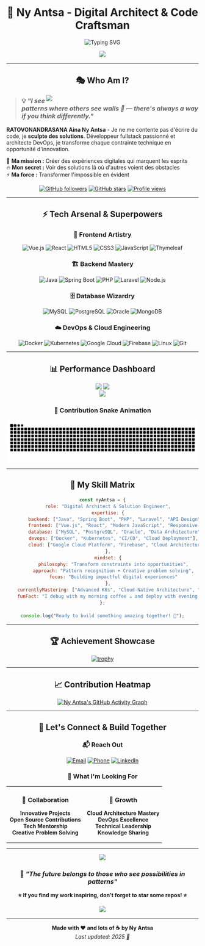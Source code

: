 # <div align="center">🚀 **Ny Antsa** - Digital Architect & Code Craftsman</div>

<div align="center">
  
  ![Typing SVG](https://readme-typing-svg.demolab.com?font=JetBrains+Mono&weight=600&size=28&duration=3000&pause=1000&color=00D9FF&center=true&vCenter=true&width=800&height=100&lines=🎯+Fullstack+Developer+%26+Pattern+Seeker;☁️+DevOps+Engineer+%26+Cloud+Architect;🧠+I+see+solutions+where+others+see+problems;🚀+Turning+constraints+into+innovation;✨+Welcome+to+my+digital+universe!)

  <img src="https://capsule-render.vercel.app/api?type=waving&color=gradient&customColorList=6,11,20&height=100&section=header&text=&fontSize=50&fontColor=fff&animation=twinkling&fontAlignY=40"/>

</div>

---

## <div align="center">🎭 **Who Am I?**</div>

<div align="center">
  
  <img align="right" width="400" src="https://github-readme-stats.vercel.app/api?username=antsamadagascar&show_icons=true&theme=react&hide_border=true&bg_color=0D1117&title_color=00D9FF&icon_color=00D9FF&text_color=C9D1D9&cache_seconds=1800" />
  
</div>

> ### 💡 *"I see patterns where others see walls 🧠 — there's always a way if you think differently."*

**RATOVONANDRASANA Aina Ny Antsa** - Je ne me contente pas d'écrire du code, je **sculpte des solutions**. Développeur fullstack passionné et architecte DevOps, je transforme chaque contrainte technique en opportunité d'innovation.

🎯 **Ma mission :** Créer des expériences digitales qui marquent les esprits  
🔥 **Mon secret :** Voir des solutions là où d'autres voient des obstacles  
⚡ **Ma force :** Transformer l'impossible en évident  

<div align="center">
  
  [![GitHub followers](https://img.shields.io/github/followers/antsamadagascar?style=for-the-badge&logo=github&logoColor=white&labelColor=000000&color=00D9FF)](https://github.com/antsamadagascar)
  [![GitHub stars](https://img.shields.io/github/stars/antsamadagascar?style=for-the-badge&logo=github&logoColor=white&labelColor=000000&color=FF6B6B)](https://github.com/antsamadagascar)
  [![Profile views](https://komarev.com/ghpvc/?username=antsamadagascar&style=for-the-badge&color=4ECDC4&label=VISITORS)](https://github.com/antsamadagascar)

</div>

---

## <div align="center">⚡ **Tech Arsenal & Superpowers**</div>

<div align="center">

### 🎨 **Frontend Artistry**
![Vue.js](https://img.shields.io/badge/Vue.js-35495E?style=for-the-badge&logo=vue.js&logoColor=4FC08D)
![React](https://img.shields.io/badge/React-20232A?style=for-the-badge&logo=react&logoColor=61DAFB)
![HTML5](https://img.shields.io/badge/HTML5-E34F26?style=for-the-badge&logo=html5&logoColor=white)
![CSS3](https://img.shields.io/badge/CSS3-1572B6?style=for-the-badge&logo=css3&logoColor=white)
![JavaScript](https://img.shields.io/badge/JavaScript-F7DF1E?style=for-the-badge&logo=javascript&logoColor=black)
![Thymeleaf](https://img.shields.io/badge/Thymeleaf-005F0F?style=for-the-badge&logo=thymeleaf&logoColor=white)

### 🏗️ **Backend Mastery**
![Java](https://img.shields.io/badge/Java-ED8B00?style=for-the-badge&logo=openjdk&logoColor=white)
![Spring Boot](https://img.shields.io/badge/Spring_Boot-6DB33F?style=for-the-badge&logo=spring&logoColor=white)
![PHP](https://img.shields.io/badge/PHP-777BB4?style=for-the-badge&logo=php&logoColor=white)
![Laravel](https://img.shields.io/badge/Laravel-FF2D20?style=for-the-badge&logo=laravel&logoColor=white)
![Node.js](https://img.shields.io/badge/Node.js-43853D?style=for-the-badge&logo=node.js&logoColor=white)

### 🗄️ **Database Wizardry**
![MySQL](https://img.shields.io/badge/MySQL-00000F?style=for-the-badge&logo=mysql&logoColor=white)
![PostgreSQL](https://img.shields.io/badge/PostgreSQL-316192?style=for-the-badge&logo=postgresql&logoColor=white)
![Oracle](https://img.shields.io/badge/Oracle-F80000?style=for-the-badge&logo=oracle&logoColor=white)
![MongoDB](https://img.shields.io/badge/MongoDB-4EA94B?style=for-the-badge&logo=mongodb&logoColor=white)

### ☁️ **DevOps & Cloud Engineering**
![Docker](https://img.shields.io/badge/Docker-2496ED?style=for-the-badge&logo=docker&logoColor=white)
![Kubernetes](https://img.shields.io/badge/Kubernetes-326ce5?style=for-the-badge&logo=kubernetes&logoColor=white)
![Google Cloud](https://img.shields.io/badge/Google_Cloud-4285F4?style=for-the-badge&logo=google-cloud&logoColor=white)
![Firebase](https://img.shields.io/badge/Firebase-039BE5?style=for-the-badge&logo=Firebase&logoColor=white)
![Linux](https://img.shields.io/badge/Linux-FCC624?style=for-the-badge&logo=linux&logoColor=black)
![Git](https://img.shields.io/badge/Git-F05032?style=for-the-badge&logo=git&logoColor=white)

</div>

---

## <div align="center">📊 **Performance Dashboard**</div>

<div align="center">
  
  <img height="200" src="https://github-readme-stats.vercel.app/api?username=antsamadagascar&show_icons=true&theme=react&hide_border=true&bg_color=0D1117&title_color=00D9FF&icon_color=00D9FF&text_color=C9D1D9&include_all_commits=true&count_private=true&cache_seconds=1800" />
  <img height="200" src="https://github-readme-stats.vercel.app/api/top-langs/?username=antsamadagascar&layout=compact&theme=react&hide_border=true&bg_color=0D1117&title_color=00D9FF&text_color=C9D1D9&langs_count=8&cache_seconds=1800" />
  
</div>

<div align="center">
  
  <img src="https://streak-stats.demolab.com/?user=antsamadagascar&theme=react&hide_border=true&background=0D1117&ring=00D9FF&fire=FF6B6B&currStreakLabel=00D9FF&cache_seconds=1800" />
  
</div>

### <div align="center">🐍 **Contribution Snake Animation**</div>
<div align="center">
  
  ![Snake animation](https://raw.githubusercontent.com/antsamadagascar/antsamadagascar/output/github-contribution-grid-snake-dark.svg)
  
</div>

---

## <div align="center">🎯 **My Skill Matrix**</div>

<div align="center">

```javascript
const nyAntsa = {
    role: "Digital Architect & Solution Engineer",
    expertise: {
        backend: ["Java", "Spring Boot", "PHP", "Laravel", "API Design"],
        frontend: ["Vue.js", "React", "Modern JavaScript", "Responsive Design"],
        database: ["MySQL", "PostgreSQL", "Oracle", "Data Architecture"],
        devops: ["Docker", "Kubernetes", "CI/CD", "Cloud Deployment"],
        cloud: ["Google Cloud Platform", "Firebase", "Cloud Architecture"]
    },
    mindset: {
        philosophy: "Transform constraints into opportunities",
        approach: "Pattern recognition + Creative problem solving",
        focus: "Building impactful digital experiences"
    },
    currentlyMastering: ["Advanced K8s", "Cloud-Native Architecture", "Microservices"],
    funFact: "I debug with my morning coffee ☕ and deploy with evening tea 🍵"
};

console.log("Ready to build something amazing together! 🚀");
```

</div>

---

## <div align="center">🏆 **Achievement Showcase**</div>

<div align="center">
  
  [![trophy](https://github-profile-trophy.vercel.app/?username=antsamadagascar&theme=react&no-frame=true&no-bg=true&margin-w=4&cache_seconds=1800)](https://github.com/ryo-ma/github-profile-trophy)
  
</div>

---

## <div align="center">📈 **Contribution Heatmap**</div>

<div align="center">
  
  [![Ny Antsa's GitHub Activity Graph](https://github-readme-activity-graph.vercel.app/graph?username=antsamadagascar&custom_title=Ny%20Antsa's%20Contribution%20Graph&bg_color=0D1117&color=00D9FF&line=00D9FF&point=FFFFFF&area=true&hide_border=true&cache_seconds=1800)](https://github.com/ashutosh00710/github-readme-activity-graph)
  
</div>

---

## <div align="center">🤝 **Let's Connect & Build Together**</div>

<div align="center">

### 📬 **Reach Out**

[![Email](https://img.shields.io/badge/Gmail-antsamadagascar@gmail.com-EA4335?style=for-the-badge&logo=gmail&logoColor=white)](mailto:antsamadagascar@gmail.com)
[![Phone](https://img.shields.io/badge/Phone-+261_38_54_97_169-25D366?style=for-the-badge&logo=whatsapp&logoColor=white)](tel:+261385497169)
[![LinkedIn](https://img.shields.io/badge/LinkedIn-Connect_with_me-0A66C2?style=for-the-badge&logo=linkedin&logoColor=white)](https://www.linkedin.com/in/aina-ny-antsa-ratovonandrasana)

### 🌟 **What I'm Looking For**

<table>
<tr>
<td width="50%" align="center">

### 🤝 **Collaboration**
**Innovative Projects**  
**Open Source Contributions**  
**Tech Mentorship**  
**Creative Problem Solving**

</td>
<td width="50%" align="center">

### 🚀 **Growth**
**Cloud Architecture Mastery**  
**DevOps Excellence**  
**Technical Leadership**  
**Knowledge Sharing**

</td>
</tr>
</table>

</div>

---

<div align="center">
  
  <img src="https://capsule-render.vercel.app/api?type=waving&color=gradient&customColorList=6,11,20&height=100&section=footer&text=✨%20Thanks%20for%20visiting!%20Let's%20create%20something%20amazing%20together%20✨&fontSize=16&fontColor=fff&animation=twinkling&fontAlignY=65"/>
  
  ### 💫 *"The future belongs to those who see possibilities in patterns"*
  
  **⭐ If you find my work inspiring, don't forget to star some repos! ⭐**
  
  <img src="https://komarev.com/ghpvc/?username=antsamadagascar&style=for-the-badge&color=blueviolet&label=Profile+Views" />
  
</div>

---

<div align="center">
  
  **Made with ❤️ and lots of ☕ by Ny Antsa**  
  *Last updated: 2025 🚀*
  
</div>
